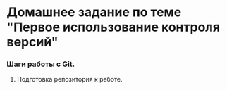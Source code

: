 # Домашнее задание по теме "Первое использование контроля версий"

### Шаги работы с Git.

1. Подготовка репозитория к работе.